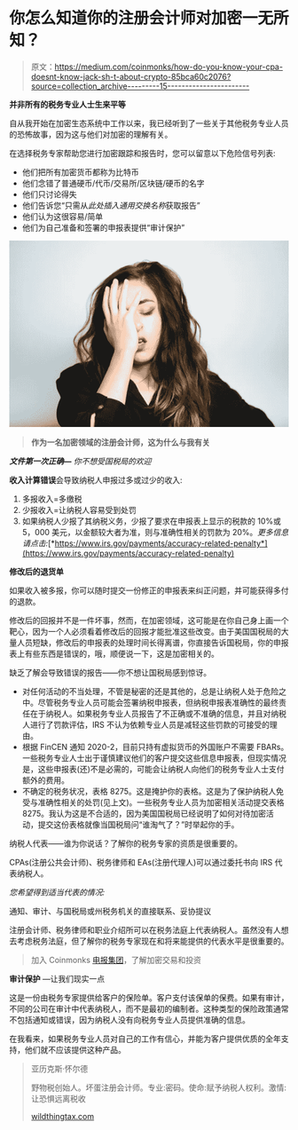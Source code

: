# 你怎么知道你的注册会计师对加密一无所知？

> 原文：<https://medium.com/coinmonks/how-do-you-know-your-cpa-doesnt-know-jack-sh-t-about-crypto-85bca60c2076?source=collection_archive---------15----------------------->

**并非所有的税务专业人士生来平等**

自从我开始在加密生态系统中工作以来，我已经听到了一些关于其他税务专业人员的恐怖故事，因为这与他们对加密的理解有关。

在选择税务专家帮助您进行加密跟踪和报告时，您可以留意以下危险信号列表:

*   他们把所有加密货币都称为比特币
*   他们念错了普通硬币/代币/交易所/区块链/硬币的名字
*   他们只讨论得失
*   他们告诉您“只需从*此处插入通用交换名称*获取报告”
*   他们认为这很容易/简单
*   他们为自己准备和签署的申报表提供“审计保护”

![](img/9704ae19f0208b8d99e6ff455737761b.png)

> **作为一名加密领域的注册会计师，这为什么与我有关**

***文件第一次正确—*** *你不想受国税局的欢迎*

**收入计算错误**会导致纳税人申报过多或过少的收入:

1.  多报收入=多缴税
2.  少报收入=让纳税人容易受到处罚
3.  如果纳税人少报了其纳税义务，少报了要求在申报表上显示的税款的 10%或 5，000 美元，以金额较大者为准，则与准确性相关的罚款为 20%。*更多信息请点击:*[*https://www.irs.gov/payments/accuracy-related-penalty*](https://www.irs.gov/payments/accuracy-related-penalty)

**修改后的退货单**

如果收入被多报，你可以随时提交一份修正的申报表来纠正问题，并可能获得多付的退款。

修改后的回报并不是一件坏事，然而，在加密领域，这可能是在你自己身上画一个靶心，因为一个人必须看着修改后的回报才能批准这些改变。由于美国国税局的大量人员短缺，修改后的申报表的处理时间长得离谱，你直接告诉国税局，你的申报表上有些东西是错误的，哦，顺便说一下，这是加密相关的。

缺乏了解会导致错误的报告——你不想让国税局感到惊讶。

*   对任何活动的不当处理，不管是秘密的还是其他的，总是让纳税人处于危险之中。尽管税务专业人员可能会签署纳税申报表，但纳税申报表准确性的最终责任在于纳税人。如果税务专业人员报告了不正确或不准确的信息，并且对纳税人进行了罚款评估，IRS 不认为依赖专业人员是减轻这些罚款的可接受的理由。
*   根据 FinCEN 通知 2020-2，目前只持有虚拟货币的外国账户不需要 FBARs。一些税务专业人士出于谨慎建议他们的客户提交这些信息申报表，但现实情况是，这些申报表(还)不是必需的，可能会让纳税人向他们的税务专业人士支付额外的费用。
*   不确定的税务状况，表格 8275。这是掩护你的表格。这是为了保护纳税人免受与准确性相关的处罚(见上文)。一些税务专业人员为加密相关活动提交表格 8275。我认为这是不合适的，因为美国国税局已经说明了如何对待加密活动，提交这份表格就像当国税局问“谁淘气了？”时举起你的手。

纳税人代表——谁为你说话？了解你的税务专家的资质是很重要的。

CPAs(注册公共会计师)、税务律师和 EAs(注册代理人)可以通过委托书向 IRS 代表纳税人。

*您希望得到适当代表的情况:*

通知、审计、与国税局或州税务机关的直接联系、妥协提议

注册会计师、税务律师和职业介绍所可以在税务法庭上代表纳税人。虽然没有人想去考虑税务法庭，但了解你的税务专家现在和将来能提供的代表水平是很重要的。

> 加入 Coinmonks [电报集团](https://t.me/joinchat/Trz8jaxd6xEsBI4p)，了解加密交易和投资

**审计保护** —让我们现实一点

这是一份由税务专家提供给客户的保险单。客户支付该保单的保费。如果有审计，不同的公司在审计中代表纳税人，而不是最初的编制者。这种类型的保险政策通常不包括通知或错误，因为纳税人没有向税务专业人员提供准确的信息。

在我看来，如果税务专业人员对自己的工作有信心，并能为客户提供优质的全年支持，他们就不应该提供这种产品。

> 亚历克斯·怀尔德
> 
> 野物税创始人。坏蛋注册会计师。专业:密码。使命:赋予纳税人权利。激情:让恐惧远离税收
> 
> [wildthingtax.com](http://www.wildthingtax.com)